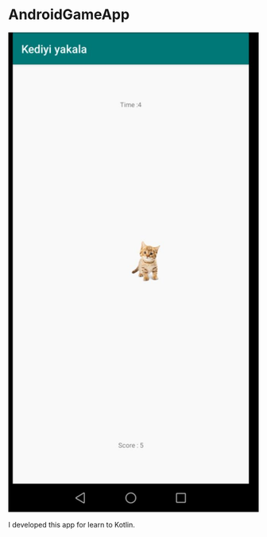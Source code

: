 # AndroidGameApp

![image](https://github.com/HasanBasriOK/AndroidGameApp/blob/master/app/src/main/res/drawable/4d5f3661-4d3e-4fb8-a69d-712e0c44774f.jpg)



I developed this app for learn to Kotlin.
